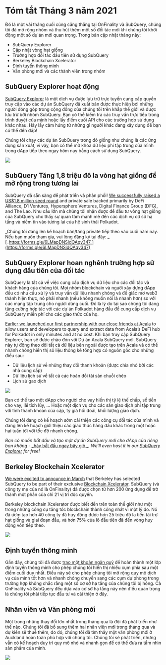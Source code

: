 # Tóm tắt Tháng 3 năm 2021

Đó là một vài tháng cuối cùng căng thẳng tại OnFinality và SubQuery, chúng tôi đã mở rộng nhóm và thu hút thêm một số đối tác mới khi chúng tôi khởi động một số dự án mới quan trọng. Trong bản cập nhật tháng này:

- SubQuery Explorer
- Cập nhật vòng hạt giống
- Trường hợp đối tác đầu tiên sử dụng SubQuery
- Berkeley Blockchain Xcelerator
- Định tuyến thông minh
- Văn phòng mới và các thành viên trong nhóm

## SubQuery Explorer hoạt động

[SubQuery Explorer](https://explorer.subquery.network/) là một dịch vụ được lưu trữ trực tuyến cung cấp quyền truy cập vào các dự án SubQuery đã xuất bản được thực hiện bởi những người đóng góp trong cộng đồng của chúng tôi trên khắp thế giới và được lưu trữ bởi nhóm SubQuery. Bạn có thể kiểm tra các truy vấn trực tiếp trong trình duyệt của mình hoặc lấy điểm cuối API cho các trường hợp sử dụng khác nhau. Hãy lấy cảm hứng từ những gì người khác đang xây dựng để bạn có thể đền đáp!

Chúng tôi chạy các dự án SubQuery trong đó giống như chúng là các ứng dụng sản xuất, vì vậy, bạn có thể mở khóa dữ liệu phi tập trung của mình trong dApp tiếp theo ngay hôm nay bằng cách sử dụng SubQuery.

![](https://miro.medium.com/max/1400/1*GE-Y6XKNOkj_MKY4ZuM5oQ.png)

## **SubQuery Tăng 1,8 triệu đô la vòng hạt giống để mở rộng trong tương lai**

SubQuery đã sẵn sàng để phát triển và phân phối! [We successfully raised a US$1.8 million seed round](../blogs/20210312-SubQuery-Raises-%241.8M-Seed-Round-for-Future-Expansion.md) and private sale backed primarily by DeFi Alliance, D1 Ventures, Hypersphere Ventures, Digital Finance Group (DFG), and The Lao. Nhu cầu lớn mà chúng tôi nhận được để đầu tư vòng hạt giống của SubQuery cho thấy sự quan tâm mạnh mẽ đến các dịch vụ cơ sở hạ tầng và niềm tin vào tương lai của hệ sinh thái Polkadot.

_Chúng tôi đang lên kế hoạch bán/tăng private tiếp theo vào cuối năm nay. Nếu bạn muốn tham gia, vui lòng đăng ký tại đây: _ [_https://forms.gle/6LMapDNSidQAqy347_](https://forms.gle/6LMapDNSidQAqy347)

## **SubQuery Explorer hoan nghênh trường hợp sử dụng đầu tiên của đối tác**

SubQuery là tất cả về việc cung cấp dịch vụ dữ liệu cho các đối tác và khách hàng của chúng tôi. Mọi nhóm blockchain và người xây dựng dApp đều có nhu cầu xử lý và truy vấn dữ liệu nhanh chóng và để giấc mơ web3 thành hiện thực, nó phải nhanh (nếu không muốn nói là nhanh hơn) so với các mạng tập trung cho người dùng cuối. Đó là lý do tại sao chúng tôi đang tăng cường hợp tác với các dự án Polkadot hàng đầu để cung cấp dịch vụ SubQuery miễn phí cho các giao thức của họ.

[Earlier we launched our first partnership with our close friends at Acala](../customer_announcements/20210316-SubQuery-Integrates-Acala-to-Aggregate-and-Serve-DeFi-Data-to-Polkadot-and-Kusama-Builders.md) to allow users and developers to query and extract data from Acala’s DeFi hub for Polkadot in only minutes and at no cost. Khi bạn truy cập SubQuery Explorer, bạn sẽ được chào đón với Dự án Acala SubQuery mới. SubQuery này tự động theo dõi tất cả dữ liệu bên ngoài được tạo trên Acala và có thể nhanh chóng hiển thị số liệu thống kê tổng hợp có nguồn gốc cho những điều sau:

- Dữ liệu lịch sử về những thay đổi thanh khoản (được chia nhỏ bởi các nhà cung cấp)
- Dữ liệu lịch sử về tất cả các hoán đổi tài sản chuỗi chéo
- Lịch sử gao dịch

![](https://miro.medium.com/max/1400/0*LOig1jNfPTuVk73D)

Bạn có thể tạo một dApp cho người cho vay hiển thị tỷ lệ thế chấp, số tiền cho vay, lãi tích lũy, ... Hoặc một dịch vụ cho các sàn giao dịch phi tập trung với tính thanh khoản của cặp, tỷ giá hối đoái, khối lượng giao dịch.

Chúng tôi đang có kế hoạch sớm cải thiện các công cụ đối tác của mình và đang lên kế hoạch giới thiệu các giao thức hàng đầu khác trong một hoặc hai tuần tới với tốc độ nhanh chóng.

_Bạn có muốn bắt đầu và tạo một dự án SubQuery mới cho dApp của riêng bạn không -_ [_hãy bắt đầu ngay bây giờ _](https://doc.subquery.network/quickstart.html)_. We’ll even host it in our_ [_SubQuery Explorer_](../blogs/20210305-Announcing-the-SubQuery-Explorer.md) _for free!_

## **Berkeley Blockchain Xcelerator**

[We were excited to announce in March](../blogs/20210523-SubQuery-Joins-Berkeleys-Blockchain-Xcelerator.md) that Berkeley has selected SubQuery to be part of their exclusive [Blockchain Xcelerator](https://www.xcelerator.berkeley.edu/). SubQuery (và công ty mẹ của nó là OnFinality) đã được chọn từ hơn 200 ứng dụng để trở thành một phần của chỉ 21 vị trí độc quyền.

Berkeley blockchain Xcelerator được biết đến trên toàn thế giới như một trong những công cụ tăng tốc blockchain thành công nhất vì một lý do. Nó đã ươm tạo hơn 40 công ty đã huy động được hơn 25 triệu đô la tiền tài trợ hạt giống và giai đoạn đầu, và hơn 75% của lô đầu tiên đã đến vòng huy động vốn tiếp theo.

![](https://miro.medium.com/max/1400/0*t-_mRJaTnGDQO-VI)

## **Định tuyến thông minh**

Gần đây, chúng tôi đã được [trao một khoản ngân quỹ](https://kusama.polkassembly.io/treasury/72) để hoàn thành một lớp định tuyến thông minh cho phép chúng tôi hiển thị nhiều cụm phía sau một điểm cuối duy nhất. Điều này sẽ cho phép chúng tôi mở rộng quy mô dịch vụ của mình tốt hơn và nhanh chóng chuyển sang các cụm dự phòng trong trường hợp không chắc rằng một số cơ sở hạ tầng của chúng tôi bị hỏng. Cả OnFinality và SubQuery đều dựa vào cơ sở hạ tầng này nên điều quan trọng là chúng tôi phải tiếp tục đầu tư và cải thiện ở đây.

## **Nhân viên và Văn phòng mới**

Một trong những thay đổi lớn nhất trong tháng qua là đội đã phát triển như thế nào. Chúng tôi đã bổ sung thêm hai nhân viên mới trong tháng qua và dự kiến ​​sẽ thuê thêm, do đó, chúng tôi đã tìm thấy một văn phòng mới ở Auckland hoàn toàn phù hợp với chúng tôi. Chúng tôi sẽ phát triển, nhưng vẫn có kế hoạch duy trì quy mô nhỏ và nhanh gọn để có thể đưa ra tầm nhìn sản phẩm của mình.

![](https://miro.medium.com/max/1400/1*cJZxerXHfgVGu4-7h2xw4Q.jpeg)
